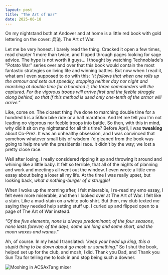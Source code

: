 ```yaml
---
layout: post
title: "The Art of War"
date: 2025-06-18
---
```


On my nightstand both at Andover and at home is a little red book with gold lettering on the cover: 兵法. The Art of War. 

Let me be very honest. I barely read the thing. Cracked it open a few times, read chapter 1 more than twice, and flipped through pages looking for sage advice. The hype is not worth it guys... I thought by watching Technoblade's "Potato War" series over and over that this book would contain the most fantastic strategies on living life and winning battles. But now when I read it, what am I even supposed to do with this: *"It follows that when one rolls up the armour and sets out speedily, stopping neither day nor night and marching at double time for a hundred li, the three commanders will the captured. For the vigorous troops will arrive first and the feeble straggle along behind, so that if this method is used only one-tenth of the armor will arrive."*

Like, come on. The closest thing I've done to marching double time for a hundred li is a 50km bike ride or a half marathon. And let me tell you I'm not leading no vigorous nor feeble troops into battle. So then, with this in mind, why did it sit on my nightstand for all this time? Before April, I was **tweaking** about Co-Prez. It was an unhealthy obsession, and I was convinced that somehow whatever small bits of wisdom I'd gleaned from the book was going to help me win the presidential race. It didn't by the way; we lost a pretty close race. 

Well after losing, I really considered ripping it up and throwing it around and whining like a little baby. It felt so terrible, that all of the nights of planning and work and meetings all went out the window. I even wrote a little emo essay about being a loser all my life. At the time I was really upset, but looking back, *what a nothing-burger of a struggle!* 

When I woke up the morning after, I felt miserable, I re-read my emo essay, I felt even more miserable, and then I looked over at The Art of War. I felt like a stain. Like a mud-stain on a white polo shirt. But then, my club texted me saying they needed help setting stuff up. I curled up and flipped open to a page of The Art of War instead.

*"Of the five elements, none is always predominant; of the four seasons, none lasts forever; of the days, some are long and some short, and the moon waxes and wanes."* 

Ah, of course. In my head I translated: *"keep your head up king, this a stupid thing to be down about go mosh or something."* So I shut the book, helped set up for the club, and mosh, I did. Thank you Dad, and Thank you Sun Tzu for telling me to lock in and stop being such a downer. 

![Moshing in ACSAxTang mixer](/images/ACDSAxMiltonMoshPit.jpg)
